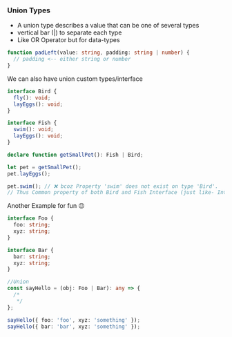 ### Union Types

- A union type describes a value that can be one of several types
- vertical bar (|) to separate each type
- Like OR Operator but for data-types

```ts
function padLeft(value: string, padding: string | number) {
  // padding <-- either string or number
}
```

We can also have union custom types/interface

```ts
interface Bird {
  fly(): void;
  layEggs(): void;
}

interface Fish {
  swim(): void;
  layEggs(): void;
}

declare function getSmallPet(): Fish | Bird;

let pet = getSmallPet();
pet.layEggs();

pet.swim(); // ❌ bcoz Property 'swim' does not exist on type 'Bird'.
// Thus Common property of both Bird and Fish Interface (just like- Intersection)
```

Another Example for fun 😉

```ts
interface Foo {
  foo: string;
  xyz: string;
}

interface Bar {
  bar: string;
  xyz: string;
}

//Union
const sayHello = (obj: Foo | Bar): any => {
  /*
   */
};

sayHello({ foo: 'foo', xyz: 'something' });
sayHello({ bar: 'bar', xyz: 'something' });
```
